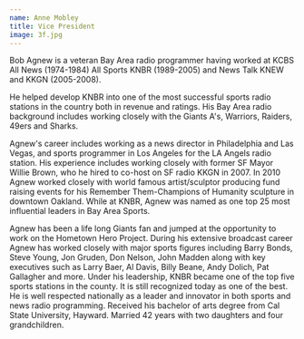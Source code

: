 ```yaml
---
name: Anne Mobley
title: Vice President
image: 3f.jpg
---
```


Bob Agnew is a veteran Bay Area radio programmer having worked at KCBS All News (1974-1984) All Sports KNBR (1989-2005) and News Talk KNEW and KKGN (2005-2008).

He helped develop KNBR into one of the most successful sports radio stations in the country both in revenue and ratings. His Bay Area radio background includes working closely with the Giants A's, Warriors, Raiders, 49ers and Sharks.

Agnew's career includes working as a news director in Philadelphia and Las Vegas, and sports programmer in Los Angeles for the LA Angels radio station. His experience includes working closely with former SF Mayor Willie Brown, who he hired to co-host on SF radio KKGN in 2007. In 2010 Agnew worked closely with world famous artist/sculptor producing fund raising events for his Remember Them-Champions of Humanity sculpture in downtown Oakland. While at KNBR, Agnew was named as one top 25 most influential leaders in Bay Area Sports.

Agnew has been a life long Giants fan and jumped at the opportunity to work on the Hometown Hero Project. During his extensive broadcast career Agnew has worked closely with major sports figures including Barry Bonds, Steve Young, Jon Gruden, Don Nelson, John Madden along with key executives such as Larry Baer, Al Davis, Billy Beane, Andy Dolich, Pat Gallagher and more. Under his leadership, KNBR became one of the top five sports stations in the county. It is still recognized today as one of the best. He is well respected nationally as a leader and innovator in both sports and news radio programming. Received his bachelor of arts degree from Cal State University, Hayward. Married 42 years with two daughters and four grandchildren.